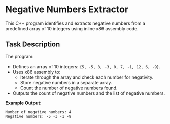# Negative Numbers Extractor

This C++ program identifies and extracts negative numbers from a predefined array of 10 integers using inline x86 assembly code.

## Task Description

The program:

- Defines an array of 10 integers: `{5, -5, 8, -3, 0, 7, -1, 12, 6, -9}`.
- Uses x86 assembly to:
  - Iterate through the array and check each number for negativity.
  - Store negative numbers in a separate array.
  - Count the number of negative numbers found.
- Outputs the count of negative numbers and the list of negative numbers.

**Example Output:**

```
Number of negative numbers: 4
Negative numbers: -5 -3 -1 -9
```